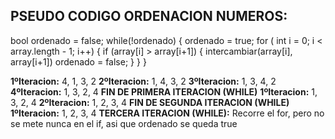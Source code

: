 
## PSEUDO CODIGO ORDENACION NUMEROS:
bool ordenado = false;
while(!ordenado) {
   ordenado = true;
   for ( int i = 0;  i < array.length - 1;  i++) {
      if (array[i] > array[i+1]) {
         intercambiar(array[i], array[i+1])
         ordenado = false;
      }
   }
} 

**1ºIteracion:** 4, 1, 3, 2
**2ºIteracion:** 1, 4, 3, 2
**3ºIteracion:** 1, 3, 4, 2
**4ºIteracion:** 1, 3, 2, 4
**FIN DE PRIMERA ITERACION (WHILE)** 
**1ºIteracion:** 1, 3, 2, 4
**2ºIteracion:** 1, 2, 3, 4
**FIN DE SEGUNDA ITERACION (WHILE)** 
**1ºIteracion:** 1, 2, 3, 4
**TERCERA ITERACION (WHILE):** Recorre el for, pero no se mete nunca en el if, asi que ordenado se queda true